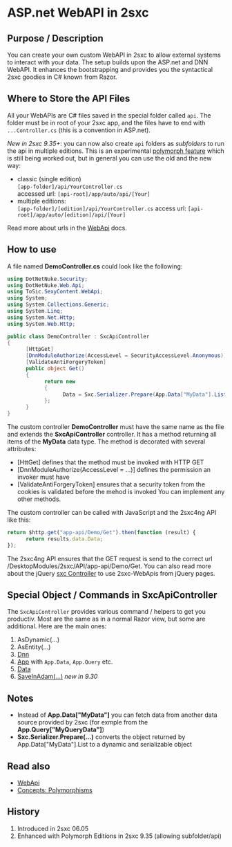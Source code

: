 # ASP.net WebAPI in 2sxc

## Purpose / Description
You can create your own custom WebAPI in 2sxc to allow external systems to interact with your data.
The setup builds upon the ASP.net and DNN WebAPI. It enhances the bootstrapping and provides you the syntactical 2sxc goodies in C# known from Razor.

## Where to Store the API Files
All your WebAPIs are C# files saved in the special folder called `api`. The folder must be in root of your 2sxc app, and the files have to end with `...Controller.cs` (this is a convention in ASP.net).

_New in 2sxc 9.35+_: you can now also create `api` folders as _subfolders_ to run the api in multiple editions. This is an experimental [polymorph feature](concept-polymorph) which is still being worked out, but in general you can use the old and the new way:

* classic (single edition)  
  `[app-folder]/api/YourController.cs`  
  accessed url: `[api-root]/app/auto/api/[Your]`
* multiple editions:  
  `[app-folder]/[edition]/api/YourController.cs`
  access url: `[api-root]/app/auto/[edition]/api/[Your]`

Read more about urls in the [WebApi](webapi) docs.

## How to use
A file named **DemoController.cs** could look like the following:

```c#
using DotNetNuke.Security;
using DotNetNuke.Web.Api;
using ToSic.SexyContent.WebApi;
using System;
using System.Collections.Generic;
using System.Linq;
using System.Net.Http;
using System.Web.Http;

public class DemoController : SxcApiController
{
      [HttpGet]
      [DnnModuleAuthorize(AccessLevel = SecurityAccessLevel.Anonymous)]
      [ValidateAntiForgeryToken]
      public object Get()
      {
            return new
            {
                  Data = Sxc.Serializer.Prepare(App.Data["MyData"].List)
            };
      }
}
```

The custom controller **DemoController** must have the same name as the file and extends the **SxcApiController** controller. It has a method returning all items of the **MyData** data type. The method is decorated with several attributes:
* [HttGet] defines that the method must be invoked with HTTP GET
* [DnnModuleAuthorize(AccessLevel = ...)] defines the permission an invoker must have
* [ValidateAntiForgeryToken] ensures that a security token from the cookies is validated before the mehod is invoked
You can implement any other methods.

The custom controller can be called with JavaScript and the 2sxc4ng API like this:

```JavaScript
return $http.get("app-api/Demo/Get").then(function (result) {
      return results.data.Data;
});
```

The 2sxc4ng API ensures that the GET request is send to the correct url /DesktopModules/2sxc/API/app-api/Demo/Get. You can also read more about the jQuery [sxc Controller](JavaScript-Sxc-Controller) to use 2sxc-WebApis from jQuery pages.

## Special Object / Commands in SxcApiController

The `SxcApiController` provides various command / helpers to get you productiv. Most are the same as in a normal Razor view, but some are additional. Here are the main ones:

1. AsDynamic(...)
1. AsEntity(...)
1. [Dnn](razor-dnn)
1. [App](razor-app) with `App.Data`, `App.Query` etc.
1. [Data](razor-data)
1. [SaveInAdam(...)](dotnet-webapi-saveinadam) _new in 9.30_
## Notes
* Instead of **App.Data["MyData"]** you can fetch data from another data source provided by 2sxc (for exmple from the **App.Query["MyQueryData"]**)
* **Sxc.Serializer.Prepare(...)** converts the object returned by App.Data["MyData"].List to a dynamic and serializable object

## Read also

* [WebApi](webapi)
* [Concepts: Polymorphisms](concept-polymorph)

## History

1. Introduced in 2sxc 06.05
1. Enhanced with Polymorph Editions in 2sxc 9.35 (allowing subfolder/api)

[CustomizeData]:Razor-SexyContentWebPage.CustomizeData
[InstancePurpose]:Razor-SexyContentWebPage.InstancePurpose
[CustomizeSearch]:Razor-SexyContentWebPage.CustomizeSearch